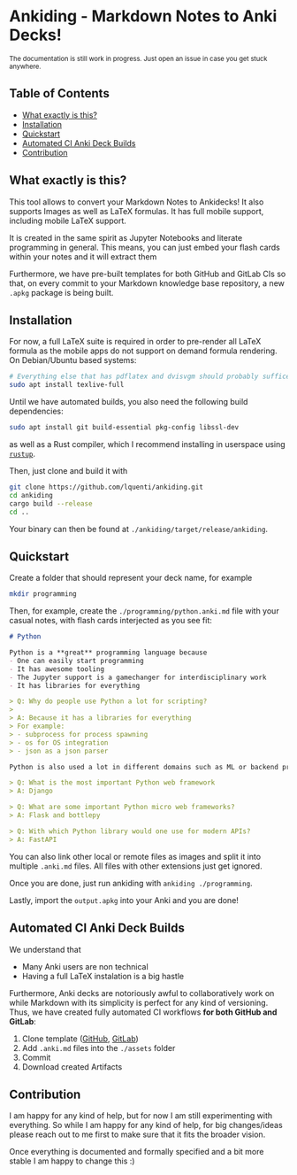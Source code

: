 # Ankiding - Markdown Notes to Anki Decks!

<sub>The documentation is still work in progress. Just open an issue in case you get stuck anywhere.</sub>

## Table of Contents

- [What exactly is this?](#what-exactly-is-this)
- [Installation](#installation)
- [Quickstart](#quickstart)
- [Automated CI Anki Deck Builds](#automated-ci-anki-deck-builds)
- [Contribution](#contribution)

## What exactly is this?

This tool allows to convert your Markdown Notes to Ankidecks! It also supports Images as well as LaTeX formulas. It has full mobile support, including mobile LaTeX support.

It is created in the same spirit as Jupyter Notebooks and literate programming in general. This means, you can just embed your flash cards within your notes and it will extract them

Furthermore, we have pre-built templates for both GitHub and GitLab CIs so that, on every commit to your Markdown knowledge base repository, a new `.apkg` package is being built. 

## Installation

For now, a full LaTeX suite is required in order to pre-render all LaTeX formula as the mobile apps do not support on demand formula rendering. On Debian/Ubuntu based systems:

```bash
# Everything else that has pdflatex and dvisvgm should probably suffice
sudo apt install texlive-full
```

Until we have automated builds, you also need the following build dependencies:
```bash
sudo apt install git build-essential pkg-config libssl-dev 
```
as well as a Rust compiler, which I recommend installing in userspace using [`rustup`](https://rustup.rs/).

Then, just clone and build it with
```bash
git clone https://github.com/lquenti/ankiding.git
cd ankiding
cargo build --release
cd ..
```

Your binary can then be found at `./ankiding/target/release/ankiding`.

## Quickstart

Create a folder that should represent your deck name, for example
```bash
mkdir programming
```

Then, for example, create the `./programming/python.anki.md` file with your casual notes, with flash cards interjected as you see fit:

```markdown
# Python

Python is a **great** programming language because
- One can easily start programming
- It has awesome tooling
- The Jupyter support is a gamechanger for interdisciplinary work
- It has libraries for everything

> Q: Why do people use Python a lot for scripting?
>
> A: Because it has a libraries for everything
> For example:
> - subprocess for process spawning
> - os for OS integration
> - json as a json parser

Python is also used a lot in different domains such as ML or backend programming

> Q: What is the most important Python web framework
> A: Django

> Q: What are some important Python micro web frameworks?
> A: Flask and bottlepy

> Q: With which Python library would one use for modern APIs?
> A: FastAPI
```

You can also link other local or remote files as images and split it into multiple `.anki.md` files. All files with other extensions just get ignored.

Once you are done, just run ankiding with `ankiding ./programming`.

Lastly, import the `output.apkg` into your Anki and you are done!

## Automated CI Anki Deck Builds

We understand that
- Many Anki users are non technical
- Having a full LaTeX instalation is a big hastle

Furthermore, Anki decks are notoriously awful to collaboratively work on while Markdown with its simplicity is perfect for any kind of versioning. Thus, we have created fully automated CI workflows **for both GitHub and GitLab**:

1. Clone template ([GitHub](https://github.com/lquenti/ankiding-ci-github), [GitLab](https://gitlab.gwdg.de/lars.quentin/ankiding-ci-gitlab))
2. Add `.anki.md` files into the `./assets` folder
3. Commit
4. Download created Artifacts

## Contribution

I am happy for any kind of help, but for now I am still experimenting with everything. So while I am happy for any kind of help, for big changes/ideas please reach out to me first to make sure that it fits the broader vision.

Once everything is documented and formally specified and a bit more stable I am happy to change this :)
